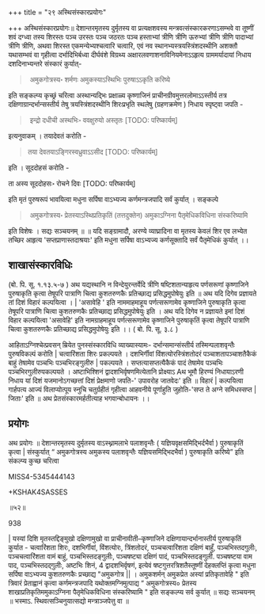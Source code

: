+++
title = "२९ अस्थिसंस्कारप्रयोगः"

+++
अस्थिसंस्कारप्रयोगः॥ देशान्तरमृतस्य दुर्मृतस्य वा प्रत्यक्षशवस्य मन्त्रवत्संस्कारकरणाऽसम्भवे वा तूष्णीं शवं दग्ध्वा तस्य शिरस्तः पञ्च उरस्तः पञ्च जठरतः पञ्च हस्ताभ्यां त्रीणि त्रीणि ऊरुभ्यां त्रीणि त्रीणि पादाभ्यां त्रीणि त्रीणि, अथवा शिरस्त एकमन्येभ्यश्चत्वारि चत्वारि, एवं नव स्थानभ्यस्त्रयस्त्रिंशदस्थीनि अशक्तौ यथासम्भवं वा गृहीत्वा दर्भादिभिर्बध्वा दीर्घवंशे विग्रथ्य अक्षारलवणाशनाविनियमेनाऽऽहृत्य ग्राममर्यादायां निधाय दशदिनाभ्यन्तरे संस्कारं कुर्यात्- 

>‌ अमुकगोत्रस्य॰ शर्मणः अमुकस्याऽस्थिभिः पुरुषाऽऽकृति करिष्ये

इति सङ्कल्प्य कृच्छ्रं चरित्वा अस्थान्यद्भिः प्रक्षाळ्य कृष्णाजिनं प्राचीनग्रीवमुत्तरलोमाऽऽस्तीर्य तत्र दक्षिणाग्रान्दर्भान्सस्तीर्य तेषु त्रयस्त्रिंशदस्थीनि शिरःप्रभृति स्थलेषु (ग्रहणक्रमेण ) निधाय स्पृष्ट्वा जपति -

>‌ इन्द्रो दधीची अस्थभिः॰ ववक्षुरुयो अस्तृतः
[TODO: परिष्कार्यम्]

इत्यनुवाकम् । तयादेवतं करोति -

> तया देवतयाऽङ्गिरस्वध्रुवाऽऽसीद
[TODO: परिष्कार्यम्]

इति । सूददोहसं करोति - 

ता अस्य सूददोहसः॰ रोचने दिवः
[TODO: परिष्कार्यम्]

इति मृतं पुरुषरूपं भावयित्वा मधुना सर्पिषा वाऽभ्यज्य कर्णमन्त्रजपादि सर्वं कुर्यात् । सङ्कल्पे 

>‌ अमुकगोत्रस्य॰ प्रेतस्याऽस्थिप्रतिकृतिं (तत्तदुक्तेन) अमुकाऽग्निना पैतृमेधिकविधिना संस्करिष्यामि

इति विशेषः । सद्यः सञ्चयनम् ॥ ॥ यदि सङ्ग्रामादौ, अरण्ये व्याघ्रादिना वा मृतस्य केवलं शिर एव लभ्येत तच्छिर आहृत्य 'सप्तप्राणास्तदाश्रयाः' इति मधुना सर्पिषा वाऽभ्यज्य कर्णसूक्तादि सर्वं पैतृमेधिकं कुर्यात् ।।

## शाखासंस्कारविधिः

(बो. पि. सू. १.१३.५-७ ) अथ यद्यस्थानि न विन्देयुरन्तर्वेदि त्रीणि षष्टिशतान्याहृत्य पर्णसरूणां कृष्णाजिने पुरुषाकृति कृत्वा तेषूपरि पात्राणि चित्वा कुशतरुणकैः प्रतिच्छाद्य प्रसिद्धमुपोषेयुः इति ॥ अथ यदि दिगेव प्रज्ञायते तां दिशं विहारं कल्पयित्वा । | 'असावेहि ' इति नाममाहमाहूय पर्णत्सरूणामेव कृष्णाजिने पुरुषाकृति कृत्वा तेषूपरि पात्राणि चित्वा कुशतरुणकैः प्रतिच्छाद्य प्रसिद्धमुपोषेयुः इति । अथ यदि दिगेव न प्रज्ञायते इमां दिशं विहार कल्पयित्वा 'असावेहि' इति नामग्राहमाहूय पर्णत्सरूणामेव कृष्णाजिने पुरुषाकृतिं कृत्वा तेषूपरि पात्राणि चित्वा कुशतरुणकैः प्रतिच्छाद्य प्रसिद्धमुपोषेयुः इति ।। ( बो. पि. सू. ३.८ )

आहिताऽग्निश्चेत्प्रवसन् म्रियेत पुनस्संस्कारविधि व्याख्यास्यामः- दर्भान्समान्संस्तीर्य तस्मिन्पलाशवृन्तैः पुरुषविकल्पं करोति | चत्वारिंशता शिरः प्रकल्पयते । दशभिर्गीवां विंशत्योरस्त्रिंशतोदरं पञ्चाशतापञ्चाशतैकैकं बाहुं तेषामेव पञ्चभिः पञ्चभिरङ्गुलीरु | पकल्पयते । सप्तत्यासप्तत्यैकैकं पादं तेषामेव पञ्चभिः पञ्चभिरगुलीरुपकल्पयते । अष्टाभिश्शिनं द्वादशभिर्वृषणमित्येतानि प्रोक्ष्याऽ Aथ भूमौ हिरण्यं निधायाऽरणी निधाय यां दिशं यजमानोऽगच्छत्तां दिशं प्रेक्षमाणो जपति-' उपावरोह जातवेदः' इति ॥ विहारं | कल्पयित्वा गार्हपत्य आज्यं विलाप्योत्पूय स्नुचि चतुर्ग्रहीतं गृहीत्वा आहवनीये पूर्णाहुति जुहोति-'सप्त ते अग्ने समिधस्सप्त | जिताः' इति ॥ अथ प्रेतसंस्कारमर्हतीत्याह भगवान्बोधायनः ।।
## प्रयोगः
अथ प्रयोगः ॥ देशान्तरमृतस्य दुर्मृतस्य वाऽस्थ्नामलाभे पलाशवृन्तैः ( यज्ञियवृक्षसमिद्भिर्दभैर्वा ) पुरुषाकृतिं कृत्वा | संस्कुर्यात् “ अमुकगोत्रस्य अमुकस्य पलाशवृन्तैः यज्ञियसमिद्भिदभैर्वा ) पुरुषाकृति करिष्ये” इति संकल्प्य कुच्छ चरित्वा

MISS4-5345444143

+KSHAK4SASSES

॥५२॥

938

| यस्यां दिशि मृतस्तद्दिङ्मुखो दक्षिणामुखो वा प्राचीनावीती–कृष्णाजिने दक्षिणायान्दर्भानास्तीर्य पुरुषाकृतिं कुर्यात - चत्वारिंशता शिरः, दशभिर्गीवां, विंशत्योरः, त्रिंशतोदरं, पञ्चचत्वारिंशता दक्षिणं बाहुँ, पञ्चभिस्तदगुलीः, पञ्चचत्वारिंशता वामं बाहुं, पञ्चभिस्तदङ्गुलीः, पञ्चषष्ट्या दक्षिणं पादं, पञ्चभिस्तदङ्गुली. पञ्चषष्टया वाम पाद, पञ्चभिस्तदद्गुलीः, अष्टभिः शिनं, 4 द्वादशभिर्वृषणं, इत्येवं षष्टगुत्तरत्रिशतैस्तूष्णीं देहक्लप्तिं कृत्वा मधुना सर्पिषा वाऽभ्यज्य कुशतरुणकैः प्रच्छाद्य "अमुकगोत्र || । अमुकशर्मन् अमुकप्रेत अस्यां प्रतिकृतावेहि " इति त्रिवारं प्रेताह्वानं कृत्वा कर्णमन्त्रजपादि यथोक्तमग्निमुत्पाद्य “ अमुकगोत्रस्य० प्रेतस्य शाखाप्रतिकृतिममुकाऽग्निना पैतृमेधिकविधिना संस्करिष्यामि " इति सङ्कल्प्य सर्व कुर्यात् ॥ सद्यः सञ्चयनम् ॥ भस्माऽ. स्थिवत्सञ्चिनुयात्सद्यो मन्त्राञ्जपेत्तु वा ॥
